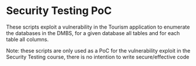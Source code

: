 # Security Testing PoC

These scripts exploit a vulnerability in the Tourism application to enumerate the databases in the DMBS, for a given database all tables and for each table all columns. 

Note: these scripts are only used as a PoC for the vulnerability exploit in the Security Testing course, there is no intention to write secure/effective code
